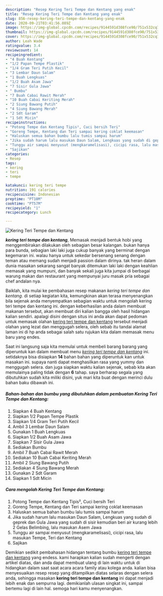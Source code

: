 ```yaml
---
description: "Resep Kering Teri Tempe dan Kentang yang enak"
title: "Resep Kering Teri Tempe dan Kentang yang enak"
slug: 856-resep-kering-teri-tempe-dan-kentang-yang-enak
date: 2020-09-21T03:41:56.089Z
image: https://img-global.cpcdn.com/recipes/9144591d308fce90/751x532cq70/kering-teri-tempe-dan-kentang-foto-resep-utama.jpg
thumbnail: https://img-global.cpcdn.com/recipes/9144591d308fce90/751x532cq70/kering-teri-tempe-dan-kentang-foto-resep-utama.jpg
cover: https://img-global.cpcdn.com/recipes/9144591d308fce90/751x532cq70/kering-teri-tempe-dan-kentang-foto-resep-utama.jpg
author: Leah Wade
ratingvalue: 3.4
reviewcount: 14
recipeingredient:
- "4 Buah Kentang"
- "1/2 Papan Tempe Plastik"
- "1/4 Gram Teri Putih Kecil"
- "3 Lembar Daun Salam"
- "1 Buah Lengkuas"
- "1/2 Buah Asam Jawa"
- "7 Sisir Gula Jawa"
- " Bumbu"
- "7 Buah Cabai Rawit Merah"
- "10 Buah Cabai Keriting Merah"
- "2 Siung Bawang Putih"
- "4 Siung Bawang Merah"
- "2 Sdt Garam"
- "1 Sdt Micin"
recipeinstructions:
- "Potong Tempe dan Kentang Tipis², Cuci bersih Teri"
- "Goreng Tempe, Kentang dan Teri sampai kering coklat keemasan"
- "Haluskan semua bahan bumbu lalu tumis sampai harum"
- "Jika sudah harum lalu masukan Daun Salam, Lengkuas yang sudah di geprek dan Gula Jawa yang sudah di sisir kemudian beri air kurang lebih 2 Gelas Belimbing, lalu masukan Asem Jawa"
- "Tunggu air sampai menyusut (mengkaramelisasi), cicipi rasa, lalu masukan Tempe, Teri dan Kentang"
- "Sajikan"
categories:
- Resep
tags:
- kering
- teri
- tempe

katakunci: kering teri tempe 
nutrition: 191 calories
recipecuisine: Indonesian
preptime: "PT10M"
cooktime: "PT57M"
recipeyield: "1"
recipecategory: Lunch

---
```



![Kering Teri Tempe dan Kentang](https://img-global.cpcdn.com/recipes/9144591d308fce90/751x532cq70/kering-teri-tempe-dan-kentang-foto-resep-utama.jpg)

<b><i>kering teri tempe dan kentang</i></b>, Memasak menjadi bentuk hobi yang menggembirakan dilakukan oleh sebagian besar kalangan. bukan hanya para bunda, sebagian laki laki juga cukup banyak yang berminat dengan kegemaran ini. walau hanya untuk sekedar bersenang senang dengan teman atau memang sudah menjadi passion dalam dirinya. tak heran dalam dunia masakan sekarang sangat banyak ditemukan laki laki dengan keahlian memasak yang mumpuni, dan banyak sekali juga kita jumpai di berbagai warung makan dan restaurant yang mempunyai juru masak pria sebagai chef andalan nya.



Baiklah, kita mulai ke pembahasan resep makanan <i>kering teri tempe dan kentang</i>. di setiap kegiatan kita, kemungkinan akan terasa menyenangkan bila sejenak anda menyempatkan sebagian waktu untuk mengolah kering teri tempe dan kentang ini. dengan keberhasilan anda dalam membuat makanan tersebut, akan membuat diri kalian bangga oleh hasil hidangan kalian sendiri. apalagi disini dengan situs ini anda akan dapat pedoman untuk memasak olahan <u>kering teri tempe dan kentang</u> tersebut menjadi olahan yang lezat dan menggugah selera, oleh sebab itu tandai alamat laman ini di hp anda sebagai salah satu rujukan kita dalam memasak menu baru yang endes.


Saat ini langsung saja kita memulai untuk membeli barang barang yang diperuntuk kan dalam membuat menu <u><i>kering teri tempe dan kentang</i></u> ini. setidaknya bisa disiapkan <b>14</b> bahan bahan yang diperuntuk kan untuk masakan ini. supaya nanti dapat menghasilkan rasa yang yummy dan menggugah selera. dan juga siapkan waktu kalian sejenak, sebab kita akan memulainya paling tidak dengan <b>6</b> tahap. saya berharap segala yang dibutuhkan sudah kita miliki disini, yuk mari kita buat dengan merinci dulu bahan baku dibawah ini.

<!--inarticleads1-->

##### Bahan-bahan dan bumbu yang dibutuhkan dalam pembuatan Kering Teri Tempe dan Kentang:

1. Siapkan 4 Buah Kentang
1. Siapkan 1/2 Papan Tempe Plastik
1. Siapkan 1/4 Gram Teri Putih Kecil
1. Ambil 3 Lembar Daun Salam
1. Gunakan 1 Buah Lengkuas
1. Siapkan 1/2 Buah Asam Jawa
1. Siapkan 7 Sisir Gula Jawa
1. Sediakan  Bumbu
1. Ambil 7 Buah Cabai Rawit Merah
1. Sediakan 10 Buah Cabai Keriting Merah
1. Ambil 2 Siung Bawang Putih
1. Sediakan 4 Siung Bawang Merah
1. Gunakan 2 Sdt Garam
1. Siapkan 1 Sdt Micin




<!--inarticleads2-->

##### Cara mengolah Kering Teri Tempe dan Kentang:

1. Potong Tempe dan Kentang Tipis², Cuci bersih Teri
1. Goreng Tempe, Kentang dan Teri sampai kering coklat keemasan
1. Haluskan semua bahan bumbu lalu tumis sampai harum
1. Jika sudah harum lalu masukan Daun Salam, Lengkuas yang sudah di geprek dan Gula Jawa yang sudah di sisir kemudian beri air kurang lebih 2 Gelas Belimbing, lalu masukan Asem Jawa
1. Tunggu air sampai menyusut (mengkaramelisasi), cicipi rasa, lalu masukan Tempe, Teri dan Kentang
1. Sajikan




Demikian sedikit pembahasan hidangan tentang bumbu <u>kering teri tempe dan kentang</u> yang endess. kami harapkan kalian sudah mengerti dengan artikel diatas, dan anda dapat membuat ulang di lain waktu untuk di hidangkan dalam saat saat acara acara family atau kolega anda. kalian bisa menyesuaikan resep resep yang ditampilkan diatas selaras dengan selera anda, sehingga masakan <b>kering teri tempe dan kentang</b> ini dapat menjadi lebih enak dan sempurna lagi. demikianlah ulasan singkat ini, sampai bertemu lagi di lain hal. semoga hari kamu menyenangkan.
